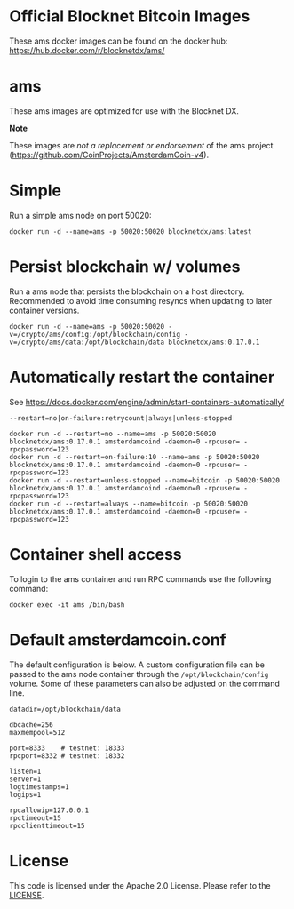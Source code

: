 Official Blocknet Bitcoin Images
=================================

These ams docker images can be found on the docker hub: https://hub.docker.com/r/blocknetdx/ams/

ams
========

These ams images are optimized for use with the Blocknet DX.

**Note**

These images are _not a replacement or endorsement_ of the ams project (https://github.com/CoinProjects/AmsterdamCoin-v4).


Simple
======

Run a simple ams node on port 50020:
```
docker run -d --name=ams -p 50020:50020 blocknetdx/ams:latest
```


Persist blockchain w/ volumes
=============================

Run a ams node that persists the blockchain on a host directory. Recommended to avoid time consuming resyncs when updating to later container versions.
```
docker run -d --name=ams -p 50020:50020 -v=/crypto/ams/config:/opt/blockchain/config -v=/crypto/ams/data:/opt/blockchain/data blocknetdx/ams:0.17.0.1
```


Automatically restart the container
===================================

See https://docs.docker.com/engine/admin/start-containers-automatically/

`--restart=no|on-failure:retrycount|always|unless-stopped`

```
docker run -d --restart=no --name=ams -p 50020:50020 blocknetdx/ams:0.17.0.1 amsterdamcoind -daemon=0 -rpcuser= -rpcpassword=123
docker run -d --restart=on-failure:10 --name=ams -p 50020:50020 blocknetdx/ams:0.17.0.1 amsterdamcoind -daemon=0 -rpcuser= -rpcpassword=123
docker run -d --restart=unless-stopped --name=bitcoin -p 50020:50020 blocknetdx/ams:0.17.0.1 amsterdamcoind -daemon=0 -rpcuser= -rpcpassword=123
docker run -d --restart=always --name=bitcoin -p 50020:50020 blocknetdx/ams:0.17.0.1 amsterdamcoind -daemon=0 -rpcuser= -rpcpassword=123
```


Container shell access
======================

To login to the ams container and run RPC commands use the following command:
```
docker exec -it ams /bin/bash
```


Default amsterdamcoin.conf
=====================

The default configuration is below. A custom configuration file can be passed to the ams  node container through the `/opt/blockchain/config` volume. Some of these parameters can also be adjusted on the command line.
```
datadir=/opt/blockchain/data

dbcache=256
maxmempool=512

port=8333    # testnet: 18333
rpcport=8332 # testnet: 18332

listen=1
server=1
logtimestamps=1
logips=1

rpcallowip=127.0.0.1
rpctimeout=15
rpcclienttimeout=15
```


License
=======

This code is licensed under the Apache 2.0 License. Please refer to the [LICENSE](https://github.com/BlocknetDX/dockerimages/blob/master/LICENSE).
